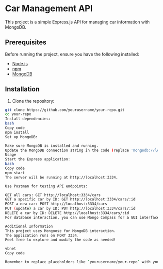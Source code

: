 # Car Management API

This project is a simple Express.js API for managing car information with MongoDB.

## Prerequisites

Before running the project, ensure you have the following installed:

- [Node.js](https://nodejs.org/)
- [npm](https://www.npmjs.com/)
- [MongoDB](https://www.mongodb.com/try/download/community)

## Installation

1. Clone the repository:

```bash
git clone https://github.com/yourusername/your-repo.git
cd your-repo
Install dependencies:
bash
Copy code
npm install
Set up MongoDB:

Make sure MongoDB is installed and running.
Update the MongoDB connection string in the code (replace 'mongodb://localhost:27017/test' with your actual connection string).
Usage
Start the Express application:
bash
Copy code
npm start
The server will be running at http://localhost:3334.

Use Postman for testing API endpoints:

GET all cars: GET http://localhost:3334/cars
GET a specific car by ID: GET http://localhost:3334/cars/:id
POST a new car: POST http://localhost:3334/cars
PUT (update) a car by ID: PUT http://localhost:3334/cars/:id
DELETE a car by ID: DELETE http://localhost:3334/cars/:id
For database interaction, you can use Mongo Compass for a GUI interface or MongoDB Atlas for a cloud-based MongoDB solution.

Additional Information
This project uses Mongoose for MongoDB interaction.
The application runs on PORT 3334.
Feel free to explore and modify the code as needed!

vbnet
Copy code

Remember to replace placeholders like `yourusername/your-repo` with your actual GitHub username and repository name. This README provides a brief overview of how to install dependencies, set up the MongoDB connection, run the server, and test the API using Postman.


